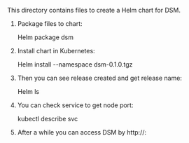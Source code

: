 
This directory contains files to create a Helm chart for DSM.

1. Package files to chart:

    Helm package dsm
  
2. Install chart in  Kubernetes:

    Helm install --namespace <NAMSPACE> dsm-0.1.0.tgz
  
3. Then you can see release created and get release name:

    Helm ls
  
4. You can check service to get node port:

    kubectl describe svc <RELEASENAME-dsm>
  
5. After a while you can access DSM by http://<K8s-node-ip>:<Nodeport>
